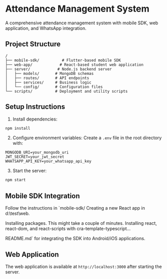 # Attendance Management System

A comprehensive attendance management system with mobile SDK, web application, and WhatsApp integration.

## Project Structure
```
/
├── mobile-sdk/          # Flutter-based mobile SDK
├── web-app/            # React-based student web application
├── server/            # Node.js backend server
│   ├── models/       # MongoDB schemas
│   ├── routes/       # API endpoints
│   ├── services/     # Business logic
│   └── config/       # Configuration files
└── scripts/          # Deployment and utility scripts
```

## Setup Instructions

1. Install dependencies:
```bash
npm install
```

2. Configure environment variables:
Create a `.env` file in the root directory with:
```
MONGODB_URI=your_mongodb_uri
JWT_SECRET=your_jwt_secret
WHATSAPP_API_KEY=your_whatsapp_api_key
```

3. Start the server:
```bash
npm start
```

## Mobile SDK Integration

Follow the instructions in `mobile-sdk/
Creating a new React app in d:\test\web.

Installing packages. This might take a couple of minutes.
Installing react, react-dom, and react-scripts with cra-template-typescript...

README.md` for integrating the SDK into Android/iOS applications.

## Web Application

The web application is available at `http://localhost:3000` after starting the server.
